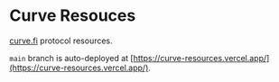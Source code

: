 # Curve Resouces

[curve.fi](https://curve.fi) protocol resources.

`main` branch is auto-deployed at [https://curve-resources.vercel.app/](https://curve-resources.vercel.app/).
